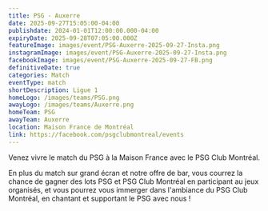```yaml
---
title: PSG - Auxerre
date: 2025-09-27T15:05:00-04:00
publishdate: 2024-01-01T12:00:00.000-04:00
expiryDate: 2025-09-28T07:05:00.000Z
featureImage: images/event/PSG-Auxerre-2025-09-27-Insta.png
instagramImage: images/event/PSG-Auxerre-2025-09-27-Insta.png
facebookImage: images/event/PSG-Auxerre-2025-09-27-FB.png
definitiveDate: true
categories: Match
eventType: match
shortDescription: Ligue 1
homeLogo: /images/teams/PSG.png
awayLogo: /images/teams/Auxerre.png
homeTeam: PSG
awayTeam: Auxerre
location: Maison France de Montréal
link: https://facebook.com/psgclubmontreal/events
---
```


Venez vivre le match du PSG à la Maison France avec le PSG Club Montréal.

En plus du match sur grand écran et notre offre de bar, vous courrez la chance de gagner des lots PSG et PSG Club Montréal en participant au jeux organisés, et vous pourrez vous immerger dans l'ambiance du PSG Club Montréal, en chantant et supportant le PSG avec nous !
